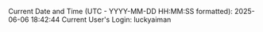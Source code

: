 Current Date and Time (UTC - YYYY-MM-DD HH:MM:SS formatted): 2025-06-06 18:42:44
Current User's Login: luckyaiman
